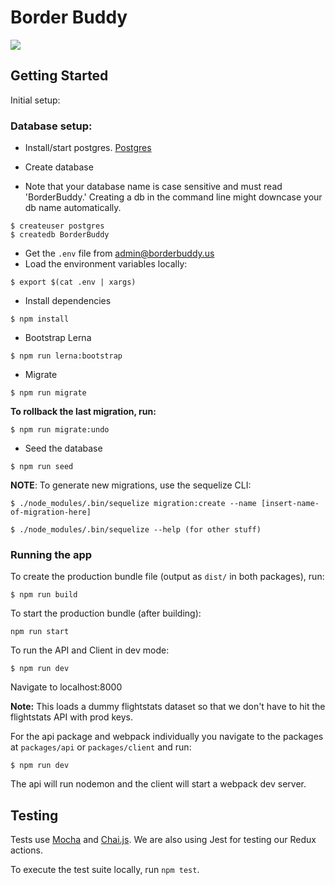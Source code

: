 # Border Buddy

![](https://github.com/arntzy/border-buddy-development/workflows/Border%20Buddy%20CI/badge.svg)

## Getting Started

Initial setup: 

### Database setup:

- Install/start postgres. [Postgres](https://www.postgresql.org/download/)
 
- Create database
- Note that your database name is case sensitive and must read 'BorderBuddy.' Creating a db in the command line might downcase your db name automatically.

```
$ createuser postgres
$ createdb BorderBuddy
```

- Get the `.env` file from admin@borderbuddy.us
- Load the environment variables locally:

```
$ export $(cat .env | xargs)
```

- Install dependencies

```
$ npm install
```

- Bootstrap Lerna 

```
$ npm run lerna:bootstrap
```

- Migrate 

```
$ npm run migrate
```

**To rollback the last migration, run:**
 
```
$ npm run migrate:undo
```

- Seed the database

```
$ npm run seed
```

**NOTE**: To generate new migrations, use the sequelize CLI:

```
$ ./node_modules/.bin/sequelize migration:create --name [insert-name-of-migration-here]
```

```
$ ./node_modules/.bin/sequelize --help (for other stuff)

```

### Running the app

To create the production bundle file (output as `dist/` in both packages), run:

```
$ npm run build
```

To start the production bundle (after building):

```
npm run start
```

To run the API and Client in dev mode: 

```
$ npm run dev 
```

Navigate to localhost:8000

**Note:** This loads a dummy flightstats dataset so that we don't have to hit the flightstats API with prod keys.

For the api package and webpack individually you navigate to the packages at `packages/api` or `packages/client` and run:
```
$ npm run dev
```
The api will run nodemon and the client will start a webpack dev server.

## Testing

Tests use [Mocha](http://mochajs.org/) and [Chai.js](http://chaijs.com/). We are also using Jest for testing our Redux actions.

To execute the test suite locally, run `npm test`.
